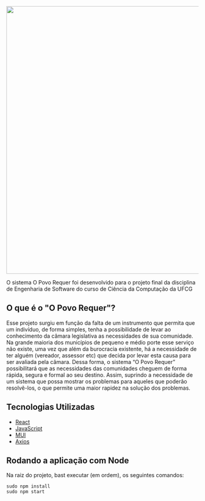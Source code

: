 <p align="center">
  <img src="https://user-images.githubusercontent.com/61962950/160220724-1b3b7d5d-b226-4f30-bb46-3fad39e3c55d.png" width="700" />
</p>

O sistema O Povo Requer foi desenvolvido para o projeto final da disciplina de Engenharia de Software do curso de Ciência da Computação da UFCG

## O que é o "O Povo Requer"?

Esse projeto surgiu em função da falta de um instrumento que permita que um indivíduo, de forma simples, tenha a possibilidade de levar ao conhecimento da câmara legislativa as necessidades de sua comunidade.  Na grande maioria dos municípios de pequeno e médio porte esse serviço não existe, uma vez que além da burocracia existente, há a necessidade de ter alguém (vereador, assessor etc) que decida por levar esta causa para ser avaliada pela câmara. Dessa forma, o sistema “O Povo Requer” possibilitará que as necessidades das comunidades cheguem de forma rápida, segura e formal ao seu destino. Assim, suprindo a necessidade de um sistema que possa mostrar os problemas para aqueles que poderão resolvê-los, o que permite uma maior rapidez na solução dos problemas.

## Tecnologias Utilizadas

- [React](https://pt-br.reactjs.org/)
- [JavaScript](https://developer.mozilla.org/pt-BR/docs/Web/JavaScript) 
- [MUI](https://mui.com/pt/)
- [Axios](https://axios-http.com/docs/intro)


## Rodando a aplicação com Node

<p>Na raiz do projeto, bast executar (em ordem), os seguintes comandos:</p>
<code>sudo npm install</code><br>
<code>sudo npm start</code>

